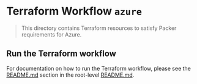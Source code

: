 # Terraform Workflow `azure`

> This directory contains Terraform resources to satisfy Packer requirements for Azure.

## Run the Terraform workflow

For documentation on how to run the Terraform workflow, please see the [README.md](https://github.com/operatehappy/packer-nomad/tree/main#run-prerequisite-terraform-workflows-for-azure) section in the root-level [README.md](../../README.md).

